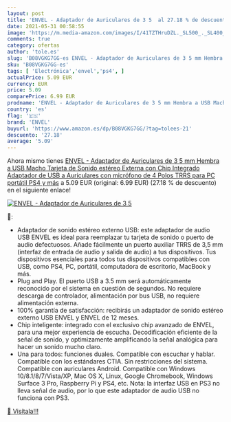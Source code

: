 ```yaml
---
layout: post
title: 'ENVEL - Adaptador de Auriculares de 3 5  al 27.18 % de descuento'
date: 2021-05-31 00:58:55
image: 'https://m.media-amazon.com/images/I/41TZTHruDZL._SL500_._SL400_.jpg'
comments: true
category: ofertas
author: 'tole.es'
slug: 'B08VGKG7GG-es ENVEL - Adaptador de Auriculares de 3 5 mm Hembra a USB...'
sku: 'B08VGKG7GG-es'
tags: [ 'Electrónica','envel','ps4', ]
actualPrice: 5.09 EUR
currency: EUR
price: 5.09
comparePrice: 6.99 EUR
prodname: 'ENVEL - Adaptador de Auriculares de 3 5 mm Hembra a USB Macho  Tarjeta de Sonido estéreo Externa con Chip Integrado  Adaptador de USB a Auriculares con micrófono de 4 Polos TRRS para PC portátil PS4 y más'
country: 'es'
flag: '🇪🇸'
brand: 'ENVEL'
buyurl: 'https://www.amazon.es/dp/B08VGKG7GG/?tag=tolees-21'
descuento: '27.18'
average: '5.09'
---
```


Ahora mismo tienes [ENVEL - Adaptador de Auriculares de 3 5 mm Hembra a USB Macho  Tarjeta de Sonido estéreo Externa con Chip Integrado  Adaptador de USB a Auriculares con micrófono de 4 Polos TRRS para PC portátil PS4 y más](https://www.amazon.es/dp/B08VGKG7GG/?tag=tolees-21) a 5.09 EUR (original: 6.99 EUR) (27.18 %  de descuento) en el siguiente enlace!

[![ENVEL - Adaptador de Auriculares de 3 5 ](https://m.media-amazon.com/images/I/41TZTHruDZL._SL500_._SL400_.jpg)](https://www.amazon.es/dp/B08VGKG7GG/?tag=tolees-21)

🔎:

- Adaptador de sonido estéreo externo USB: este adaptador de audio USB ENVEL es ideal para reemplazar tu tarjeta de sonido o puerto de audio defectuosos. Añade fácilmente un puerto auxiliar TRRS de 3,5 mm (interfaz de entrada de audio y salida de audio) a tus dispositivos. Tus dispositivos esenciales para todos tus dispositivos compatibles con USB, como PS4, PC, portátil, computadora de escritorio, MacBook y más.
- Plug and Play. El puerto USB a 3.5 mm será automáticamente reconocido por el sistema en cuestión de segundos. No requiere descarga de controlador, alimentación por bus USB, no requiere alimentación externa.
- 100% garantía de satisfacción: recibirás un adaptador de sonido estéreo externo USB ENVEL y ENVEL de 12 meses.
- Chip inteligente: integrado con el exclusivo chip avanzado de ENVEL, para una mejor experiencia de escucha. Decodificación eficiente de la señal de sonido, y optimizamente amplificando la señal analógica para hacer un sonido mucho claro.
- Una para todos: funciones duales. Compatible con escuchar y hablar. Compatible con los estándares CTIA. Sin restricciones del sistema. Compatible con auriculares Android. Compatible con Windows 10/8.1/8/7/Vista/XP, Mac OS X, Linux, Google Chromebook, Windows Surface 3 Pro, Raspberry Pi y PS4, etc. Nota: la interfaz USB en PS3 no lleva señal de audio, por lo que este adaptador de audio USB no funciona con PS3.

[🛒 Visítala!!!](https://www.amazon.es/dp/B08VGKG7GG/?tag=tolees-21)
